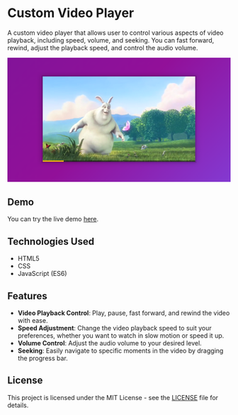 # Custom Video Player

A custom video player that allows user to control various aspects of video playback, including speed, volume, and seeking. You can fast forward, rewind, adjust the playback speed, and control the audio volume.

![Custom Video Player Preview](https://github.com/somayehva/Custom-Video-Player/blob/main/Custom%20Video%20Player.png)


## Demo

You can try the live demo [here](http://somayeh.me/video-player/).


## Technologies Used

- HTML5
- CSS
- JavaScript (ES6)

## Features

- **Video Playback Control**: Play, pause, fast forward, and rewind the video with ease.
- **Speed Adjustment**: Change the video playback speed to suit your preferences, whether you want to watch in slow motion or speed it up.
- **Volume Control**: Adjust the audio volume to your desired level.
- **Seeking**: Easily navigate to specific moments in the video by dragging the progress bar.


## License

This project is licensed under the MIT License - see the [LICENSE](LICENSE) file for details.
